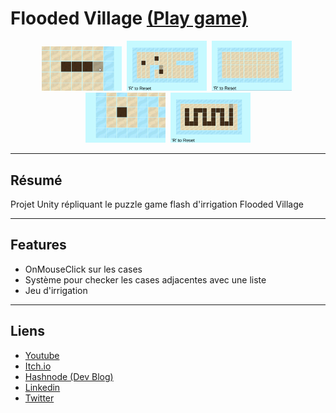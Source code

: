 # Flooded Village <a href="https://archer01.itch.io/flooded-village">(Play game)</a>&nbsp;

<div align="center"> 
  <img src="Github-Screenshots/screenshot1.png" alt="screenshot" width="128" />&nbsp
  <img src="Github-Screenshots/screenshot2.png" alt="screenshot" width="128" />&nbsp
  <img src="Github-Screenshots/screenshot3.png" alt="screenshot" width="128" />&nbsp
  <img src="Github-Screenshots/screenshot4.png" alt="screenshot" width="128" />&nbsp
  <img src="Github-Screenshots/screenshot5.png" alt="screenshot" width="128" />
</div>

---

## Résumé
Projet Unity répliquant le puzzle game flash d'irrigation Flooded Village

---

## Features
  * OnMouseClick sur les cases
  * Système pour checker les cases adjacentes avec une liste
  * Jeu d'irrigation

---

## Liens
  * <a href="https://www.youtube.com/channel/UCwxuydeEi6WyM-X6nsPs-8A">Youtube</a>
  * <a href="https://archer01.itch.io/">Itch.io</a>
  * <a href="https://hashnode.com/@Archer01">Hashnode (Dev Blog)</a>
  * <a href="https://www.linkedin.com/in/julienguenard/">Linkedin</a>
  * <a href="https://twitter.com/julien_guenard">Twitter</a>
